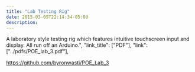 ```yaml
---
title: "Lab Testing Rig"
date: 2015-03-05T22:14:34-05:00
description: 
---
```


A laboratory style testing rig which features intuitive touchscreen input and display. All run off an Arduino.",
        "link_title": ["PDF"],
        "link": ["../pdfs/POE_lab_3.pdf"],

https://github.com/byronwasti/POE_Lab_3
